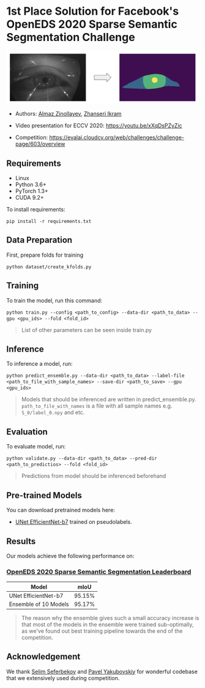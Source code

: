 # 1st Place Solution for Facebook's OpenEDS 2020 Sparse Semantic Segmentation Challenge
![demo image](resources/demo.png)
- Authors: [Almaz Zinollayev](https://github.com/zeenolife), [Zhanseri Ikram](https://github.com/Zhaans)

- Video presentation for ECCV 2020: https://youtu.be/xXqDsPZyZic

- Competition: https://evalai.cloudcv.org/web/challenges/challenge-page/603/overview

## Requirements

- Linux
- Python 3.6+
- PyTorch 1.3+
- CUDA 9.2+

To install requirements:

```setup
pip install -r requirements.txt
```

## Data Preparation
First, prepare folds for training
```data_prep
python dataset/create_kfolds.py
```

## Training

To train the model, run this command:

```train
python train.py --config <path_to_config> --data-dir <path_to_data> --gpu <gpu_ids> --fold <fold_id>
```

>List of other parameters can be seen inside train.py

## Inference

To inference a model, run:

```inference
python predict_ensemble.py --data-dir <path_to_data> --label-file <path_to_file_with_sample_names> --save-dir <path_to_save> --gpu <gpu_ids>
```

> Models that should be inferenced are written in predict_ensemble.py.  
> `path_to_file_with_names` is a file with all sample names e.g. `S_0/label_0.npy` and etc.

## Evaluation

To evaluate model, run:

```eval
python validate.py --data-dir <path_to_data> --pred-dir <path_to_predictios> --fold <fold_id>
```

>Predictions from model should be inferenced beforehand

## Pre-trained Models

You can download pretrained models here:

- [UNet EfficientNet-b7](https://drive.google.com/file/d/1xcX0SZFXTER7aq48LbwV8rRG8ixp9aOy/view?usp=sharing) trained on pseudolabels.

## Results

Our models achieve the following performance on:

### [OpenEDS 2020 Sparse Semantic Segmentation Leaderboard](https://evalai.cloudcv.org/web/challenges/challenge-page/603/leaderboard/1680)

| Model                  | mIoU        |
| ---------------------- |------------ | 
| UNet EfficientNet-b7   |     95.15%  | 
| Ensemble of 10 Models  |     95.17%  |
> The reason why the ensemble gives such a small accuracy increase is that most of the models in the ensemble were trained sub-optimally, as we've found out best training pipeline towards the end of the competition.


## Acknowledgement
We thank [Selim Seferbekov](https://github.com/selimsef) and [Pavel Yakubovskiy](https://github.com/qubvel) for wonderful codebase that we extensively used during competition. 

